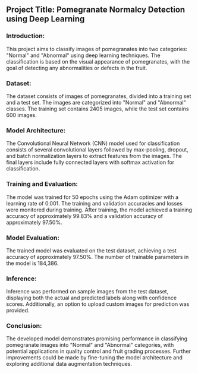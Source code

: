 ## Project Title: Pomegranate Normalcy Detection using Deep Learning

### Introduction:
This project aims to classify images of pomegranates into two categories: "Normal" and "Abnormal" using deep learning techniques. The classification is based on the visual appearance of pomegranates, with the goal of detecting any abnormalities or defects in the fruit.

### Dataset:
The dataset consists of images of pomegranates, divided into a training set and a test set. The images are categorized into "Normal" and "Abnormal" classes. The training set contains 2405 images, while the test set contains 600 images.

### Model Architecture:
The Convolutional Neural Network (CNN) model used for classification consists of several convolutional layers followed by max-pooling, dropout, and batch normalization layers to extract features from the images. The final layers include fully connected layers with softmax activation for classification.

### Training and Evaluation:
The model was trained for 50 epochs using the Adam optimizer with a learning rate of 0.001. The training and validation accuracies and losses were monitored during training. After training, the model achieved a training accuracy of approximately 99.83% and a validation accuracy of approximately 97.50%.

### Model Evaluation:
The trained model was evaluated on the test dataset, achieving a test accuracy of approximately 97.50%. The number of trainable parameters in the model is 184,386.

### Inference:
Inference was performed on sample images from the test dataset, displaying both the actual and predicted labels along with confidence scores. Additionally, an option to upload custom images for prediction was provided.

### Conclusion:
The developed model demonstrates promising performance in classifying pomegranate images into "Normal" and "Abnormal" categories, with potential applications in quality control and fruit grading processes. Further improvements could be made by fine-tuning the model architecture and exploring additional data augmentation techniques.
